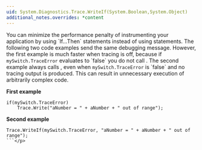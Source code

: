 ```yaml
---
uid: System.Diagnostics.Trace.WriteIf(System.Boolean,System.Object)
additional_notes.overrides: *content
---
```


<p>You can minimize the performance penalty of instrumenting your application by using `If...Then` statements instead of using <xref href="System.Diagnostics.Trace.WriteIf(System.Boolean,System.String)"></xref> statements. The following two code examples send the same debugging message. However, the first example is much faster when tracing is off, because if <code>mySwitch.TraceError</code> evaluates to `false` you do not call <xref href="System.Diagnostics.Trace.Write(System.String)"></xref>. The second example always calls <xref href="System.Diagnostics.Trace.WriteIf(System.Boolean,System.String)"></xref>, even when <code>mySwitch.TraceError</code> is `false` and no tracing output is produced. This can result in unnecessary execution of arbitrarily complex code.  
  
 **First example**  
  
```  
if(mySwitch.TraceError)   
    Trace.Write("aNumber = " + aNumber + " out of range");  
```  
  
 **Second example**  
  
```  
Trace.WriteIf(mySwitch.TraceError, "aNumber = " + aNumber + " out of range");  
```</p>


